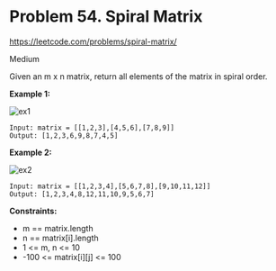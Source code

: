 # Problem 54. Spiral Matrix
<https://leetcode.com/problems/spiral-matrix/>

Medium

Given an m x n matrix, return all elements of the matrix in spiral order.

**Example 1:**

![ex1](https://assets.leetcode.com/uploads/2020/11/13/spiral1.jpg)

    Input: matrix = [[1,2,3],[4,5,6],[7,8,9]]
    Output: [1,2,3,6,9,8,7,4,5]

**Example 2:**

![ex2](https://assets.leetcode.com/uploads/2020/11/13/spiral.jpg)

    Input: matrix = [[1,2,3,4],[5,6,7,8],[9,10,11,12]]
    Output: [1,2,3,4,8,12,11,10,9,5,6,7]

**Constraints:**

* m == matrix.length
* n == matrix[i].length
* 1 <= m, n <= 10
* -100 <= matrix[i][j] <= 100
